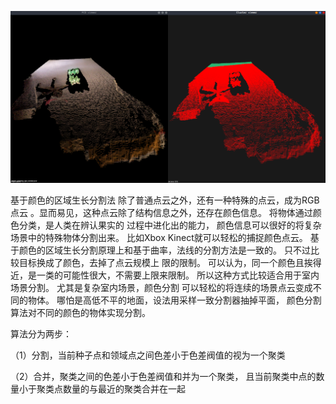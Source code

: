 ![效果演示](./imgs/Demonstration.png) 

基于颜色的区域生长分割法
除了普通点云之外，还有一种特殊的点云，成为RGB点云
。显而易见，这种点云除了结构信息之外，还存在颜色信息。
将物体通过颜色分类，是人类在辨认果实的 过程中进化出的能力，
颜色信息可以很好的将复杂场景中的特殊物体分割出来。
比如Xbox Kinect就可以轻松的捕捉颜色点云。
基于颜色的区域生长分割原理上和基于曲率，法线的分割方法是一致的。
只不过比较目标换成了颜色，去掉了点云规模上 限的限制。
可以认为，同一个颜色且挨得近，是一类的可能性很大，不需要上限来限制。
所以这种方式比较适合用于室内场景分割。
尤其是复杂室内场景，颜色分割 可以轻松的将连续的场景点云变成不同的物体。
哪怕是高低不平的地面，设法用采样一致分割器抽掉平面，
颜色分割算法对不同的颜色的物体实现分割。
 
算法分为两步：
 
（1）分割，当前种子点和领域点之间色差小于色差阀值的视为一个聚类
 
（2）合并，聚类之间的色差小于色差阀值和并为一个聚类，
  且当前聚类中点的数量小于聚类点数量的与最近的聚类合并在一起
